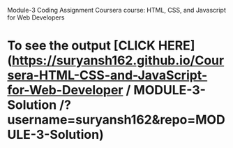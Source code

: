 Module-3 Coding Assignment
Coursera course: HTML, CSS, and Javascript for Web Developers

# To see the output [CLICK HERE](https://suryansh162.github.io/Coursera-HTML-CSS-and-JavaScript-for-Web-Developer / MODULE-3-Solution /?username=suryansh162&repo=MODULE-3-Solution)
